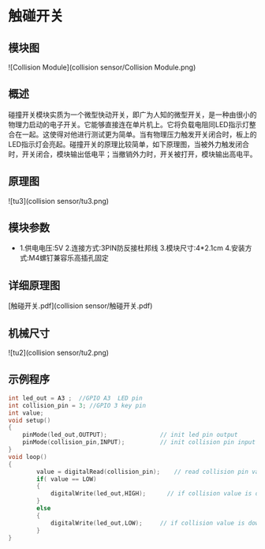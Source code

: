 # 触碰开关

## 模块图

![Collision Module](collision sensor/Collision Module.png)

## 概述

​	碰撞开关模块实质为一个微型快动开关，即广为人知的微型开关，是一种由很小的物理力启动的电子开关。它能够直接连在单片机上。它将负载电阻同LED指示灯整合在一起。这使得对他进行测试更为简单。当有物理压力触发开关闭合时，板上的LED指示灯会亮起。碰撞开关的原理比较简单，如下原理图，当被外力触发闭合时，开关闭合，模块输出低电平；当撤销外力时，开关被打开，模块输出高电平。

## 原理图

![tu3](collision sensor/tu3.png)

## 模块参数

* 1.供电电压:5V
  2.连接方式:3PIN防反接杜邦线
  3.模块尺寸:4*2.1cm
  4.安装方式:M4螺钉兼容乐高插孔固定

## 详细原理图

 [触碰开关.pdf](collision sensor/触碰开关.pdf) 

## 机械尺寸



![tu2](collision sensor/tu2.png)

## 示例程序

```c
int led_out = A3 ;  //GPIO A3  LED pin
int collision_pin = 3; //GPIO 3 key pin
int value;
void setup()
{
    pinMode(led_out,OUTPUT);               // init led pin output
    pinMode(collision_pin,INPUT);          // init collision pin input
}
void loop()
{
        value = digitalRead(collision_pin);    // read collision pin vaule
        if( value == LOW)
        {
            digitalWrite(led_out,HIGH);      // if collision value is down  turn on LED
        }
        else
        {
            digitalWrite(led_out,LOW);     // if collision value is down  turn off LED
        }
}
```

